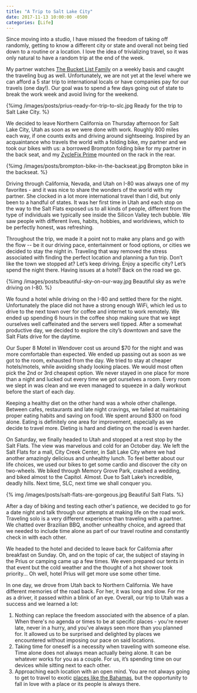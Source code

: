 ```yaml
---
title: "A Trip to Salt Lake City"
date: 2017-11-13 10:00:00 -0500
categories: [Life]
---
```


Since moving into a studio, I have missed the freedom of taking off randomly, getting to know a different city or state and overall not being tied down to a routine or a location. I love the idea of trivializing travel, so it was only natural to have a random trip at the end of the week.

My partner watches [The Bucket List Family](http://www.thebucketlistfamily.com/) on a weekly basis and caught the traveling bug as well. Unfortunately, we are not yet at the level where we can afford a 5 star trip to international locals or have companies pay for our travels (one day!). Our goal was to spend a few days going out of state to break the work week and avoid living for the weekend.

{%img /images/posts/prius-ready-for-trip-to-slc.jpg Ready for the trip to Salt Lake City. %}

We decided to leave Northern California on Thursday afternoon for Salt Lake City, Utah as soon as we were done with work. Roughly 800 miles each way, if one counts exits and driving around sightseeing. Inspired by an acquaintance who travels the world with a folding bike, my partner and we took our bikes with us: a borrowed Brompton folding bike for my partner in the back seat, and my [ZycleFix Prime](http://amzn.to/2xT6xT7) mounted on the rack in the rear.

{%img /images/posts/brompton-bike-in-the-backseat.jpg Brompton bike in the backseat. %}

Driving through California, Nevada, and Utah on I-80 was always one of my favorites - and it was nice to share the wonders of the world with my partner. She clocked in a lot more international travel than I did, but only been to a handful of states. It was her first time in Utah and each stop on the way to the Salt Flats exposed us to all kinds of people, different from the type of individuals we typically see inside the Silicon Valley tech bubble. We saw people with different lives, habits, hobbies, and worldviews, which to be perfectly honest, was refreshing. 

Throughout the trip, we made it a point not to make any plans and go with the flow -- be it our driving pace, entertainment or food options, or cities we decided to stay the night in. Traveling that way removed the stress associated with finding the perfect location and planning a fun trip. Don’t like the town we stopped at? Let’s keep driving. Enjoy a specific city? Let’s spend the night there. Having issues at a hotel? Back on the road we go.

{%img /images/posts/beautiful-sky-on-our-way.jpg Beautiful sky as we’re driving on I-80. %}

We found a hotel while driving on the I-80 and settled there for the night. Unfortunately the place did not have a strong enough WiFi, which led us to drive to the next town over for coffee and internet to work remotely. We ended up spending 6 hours in the coffee shop making sure that we kept ourselves well caffeinated and the servers well tipped. After a somewhat productive day, we decided to explore the city’s downtown and save the Salt Flats drive for the daytime.

Our Super 8 Motel in Wendover cost us around $70 for the night and was more comfortable than expected. We ended up passing out as soon as we got to the room, exhausted from the day. We tried to stay at cheaper hotels/motels, while avoiding shady looking places. We would most often pick the 2nd or 3rd cheapest option. We never stayed in one place for more than a night and lucked out every time we got ourselves a room. Every room we slept in was clean and we even managed to squeeze in a daily workout before the start of each day.

Keeping a healthy diet on the other hand was a whole other challenge. Between cafes, restaurants and late night cravings, we failed at maintaining proper eating habits and saving on food. We spent around $300 on food alone. Eating is definitely one area for improvement, especially as we decide to travel more. Dieting is hard and dieting on the road is even harder.

On Saturday, we finally headed to Utah and stopped at a rest stop by the Salt Flats. The view was marvelous and cold for an October day. We left the Salt Flats for a mall, City Creek Center, in Salt Lake City where we had another amazingly delicious and unhealthy lunch. To feel better about our life choices, we used our bikes to get some cardio and discover the city on two-wheels. We biked through Memory Grove Park, crashed a wedding, and biked almost to the Capitol. Almost. Due to Salt Lake’s incredible, deadly hills. Next time, SLC, next time we shall conquer you.

{% img /images/posts/salt-flats-are-gorgeous.jpg Beautiful Salt Flats. %}

After a day of biking and testing each other's patience, we decided to go for a date night and talk through our attempts at making life on the road work. Traveling solo is a very different experience than traveling with a partner. We chatted over Brazilian BBQ, another unhealthy choice, and agreed that we needed to include time alone as part of our travel routine and constantly check in with each other.

We headed to the hotel and decided to leave back for California after breakfast on Sunday. Oh, and on the topic of car, the subject of staying in the Prius or camping came up a few times. We even prepared our tents in that event but the cold weather and the thought of a hot shower took priority... Oh well, hotel Prius will get more use some other time.

In one day, we drove from Utah back to Northern California. We have different memories of the road back. For her, it was long and slow. For me as a driver, it passed within a blink of an eye. Overall, our trip to Utah was a success and we learned a lot:

1. Nothing can replace the freedom associated with the absence of a plan. When there's no agenda or times to be at specific places - you're never late, never in a hurry, and you've always seen more than you planned for. It allowed us to be surprised and delighted by places we encountered without imposing our pace on said locations.
2. Taking time for oneself is a necessity when traveling with someone else. Time alone does not always mean actually being alone. It can be whatever works for you as a couple. For us, it’s spending time on our devices while sitting next to each other.
3. Approaching each location with an open mind. You are not always going to get to travel to exotic [places like the Bahamas](http://www.rosipov.com/blog/him-and-her-whats-inside-the-bag/), but the opportunity to fall in love with a place or its people is always there.

